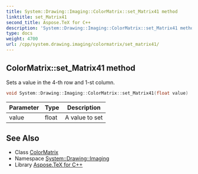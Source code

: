 ```yaml
---
title: System::Drawing::Imaging::ColorMatrix::set_Matrix41 method
linktitle: set_Matrix41
second_title: Aspose.TeX for C++
description: 'System::Drawing::Imaging::ColorMatrix::set_Matrix41 method. Sets a value in the 4-th row and 1-st column in C++.'
type: docs
weight: 4700
url: /cpp/system.drawing.imaging/colormatrix/set_matrix41/
---
```

## ColorMatrix::set_Matrix41 method


Sets a value in the 4-th row and 1-st column.

```cpp
void System::Drawing::Imaging::ColorMatrix::set_Matrix41(float value)
```


| Parameter | Type | Description |
| --- | --- | --- |
| value | float | A value to set |

## See Also

* Class [ColorMatrix](../)
* Namespace [System::Drawing::Imaging](../../)
* Library [Aspose.TeX for C++](../../../)
